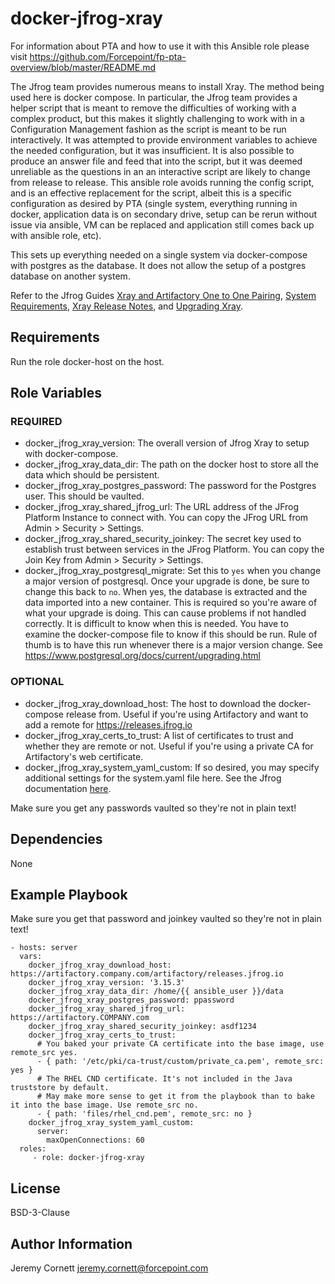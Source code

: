 # docker-jfrog-xray

For information about PTA and how to use it with this Ansible role please visit https://github.com/Forcepoint/fp-pta-overview/blob/master/README.md

The Jfrog team provides numerous means to install Xray. The method being used here is
docker compose. In particular, the Jfrog team provides a helper script that is meant
to remove the difficulties of working with a complex product, but this makes it slightly
challenging to work with in a Configuration Management fashion as the script is meant
to be run interactively. It was attempted to provide environment variables to achieve the needed
configuration, but it was insufficient. It is also possible to produce an answer file and feed 
that into the script, but it was deemed unreliable as the questions in an an interactive script
are likely to change from release to release. This ansible role avoids running the config script,
and is an effective replacement for the script, albeit this is a specific configuration as desired
by PTA (single system, everything running in docker, application data is on secondary drive,
setup can be rerun without issue via ansible, VM can be replaced and application still comes
back up with ansible role, etc).

This sets up everything needed on a single system via docker-compose with postgres as the database.
It does not allow the setup of a postgres database on another system.

Refer to the Jfrog Guides [Xray and Artifactory One to One Pairing](https://www.jfrog.com/confluence/display/JFROG/Xray+and+Artifactory+One+to+One+Pairing),
[System Requirements](https://www.jfrog.com/confluence/display/JFROG/System+Requirements?utm_source=platform&utm_content=installer#SystemRequirements-Xray-FileHandleAllocationLimit),
[Xray Release Notes](https://www.jfrog.com/confluence/display/JFROG/Xray+Release+Notes), and
[Upgrading Xray](https://www.jfrog.com/confluence/display/JFROG/Upgrading+Xray).

## Requirements

Run the role docker-host on the host.

## Role Variables

### REQUIRED

* docker_jfrog_xray_version: The overall version of Jfrog Xray to setup with docker-compose.
* docker_jfrog_xray_data_dir: The path on the docker host to store all the data which should be persistent.
* docker_jfrog_xray_postgres_password: The password for the Postgres user. This should be vaulted.
* docker_jfrog_xray_shared_jfrog_url: The URL address of the JFrog Platform Instance to connect with. 
  You can copy the JFrog URL from Admin > Security > Settings.
* docker_jfrog_xray_shared_security_joinkey: The secret key used to establish trust between services in the JFrog Platform.
  You can copy the Join Key from Admin > Security > Settings.
* docker_jfrog_xray_postgresql_migrate: Set this to `yes` when you change a major version of postgresql.
  Once your upgrade is done, be sure to change this back to `no`. When yes, the database is extracted
  and the data imported into a new container. This is required so you're aware of what your upgrade is doing.
  This can cause problems if not handled correctly.
  It is difficult to know when this is needed. You have to examine the docker-compose file to know 
  if this should be run.
  Rule of thumb is to have this run whenever there is a major version change. 
  See https://www.postgresql.org/docs/current/upgrading.html

### OPTIONAL

* docker_jfrog_xray_download_host: The host to download the docker-compose release from.
  Useful if you're using Artifactory and want to add a remote for https://releases.jfrog.io
* docker_jfrog_xray_certs_to_trust: A list of certificates to trust and whether they are remote or not.
  Useful if you're using a private CA for Artifactory's web certificate.
* docker_jfrog_xray_system_yaml_custom: If so desired, you may specify additional settings for the system.yaml
  file here. See the Jfrog documentation [here](https://www.jfrog.com/confluence/display/JFROG/Xray+System+YAML).

Make sure you get any passwords vaulted so they're not in plain text!

## Dependencies

None

## Example Playbook

Make sure you get that password and joinkey vaulted so they're not in plain text!

    - hosts: server
      vars:
        docker_jfrog_xray_download_host: https://artifactory.company.com/artifactory/releases.jfrog.io
        docker_jfrog_xray_version: '3.15.3'
        docker_jfrog_xray_data_dir: /home/{{ ansible_user }}/data
        docker_jfrog_xray_postgres_password: ppassword
        docker_jfrog_xray_shared_jfrog_url: https://artifactory.COMPANY.com
        docker_jfrog_xray_shared_security_joinkey: asdf1234
        docker_jfrog_xray_certs_to_trust:
          # You baked your private CA certificate into the base image, use remote_src yes.
          - { path: '/etc/pki/ca-trust/custom/private_ca.pem', remote_src: yes }
          # The RHEL CND certificate. It's not included in the Java truststore by default.
          # May make more sense to get it from the playbook than to bake it into the base image. Use remote_src no.
          - { path: 'files/rhel_cnd.pem', remote_src: no }
        docker_jfrog_xray_system_yaml_custom:
          server:
            maxOpenConnections: 60
      roles:
         - role: docker-jfrog-xray

## License

BSD-3-Clause

## Author Information

Jeremy Cornett <jeremy.cornett@forcepoint.com>
